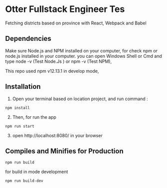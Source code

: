 # Otter Fullstack Engineer Tes
Fetching districts based on province with React, Webpack and Babel

## Dependencies

Make sure Node.js and NPM installed on your computer, for check npm or node.js installed in your computer. you can open Windows Shell or Cmd and type node -v (Test Node.Js ) or npm -v (Test NPM), 

This repo used npm v12.13.1 in develop mode,

## Installation

1. Open your terminal based on location project, and run command :

```terminal
npm install
```

2. Then, for run the app 
```terminal
npm run start
```

3. open http://localhost:8080/ in your browser

## Compiles and Minifies for Production
```terminal
npm run build
```

for build in mode development
```terminal
npm run build-dev
```




